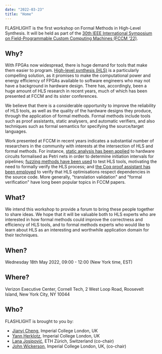 ```yaml
---
date: "2022-03-23"
title: "Home"
---
```


FLASHLIGHT is the first workshop on Formal Methods in High-Level Synthesis. It will be held as part of the [30th IEEE International Symposium on Field-Programmable Custom Computing Machines (FCCM '22)](https://www.fccm.org).

## Why?

With FPGAs now widespread, there is huge demand for tools that make them easier to program.
[High-level synthesis (HLS)](https://en.wikipedia.org/wiki/High-level_synthesis) is a particularly compelling solution, as it promises to make the computational power and energy efficiency of FPGAs available to software engineers who may not have a background in hardware design. 
There has, accordingly, been a huge amount of HLS research in recent years, much of which has been presented at FCCM and its sister conferences.

We believe that there is a considerable opportunity to improve the reliability of HLS tools, as well as the quality of the hardware designs they produce, through the application of formal methods.
Formal methods include tools such as proof assistants, static analysers, and automatic verifiers, and also techniques such as formal semantics for specifying the source/target languages.

Work presented at FCCM in recent years indicates a substantial number of researchers in the community with interests at the intersection of HLS and formal methods. 
For instance, 
[static analysis has been applied](https://ieeexplore.ieee.org/document/9444048) to hardware circuits formalised as Petri nets in order to determine initiation intervals for pipelines; 
[fuzzing methods have been used](https://ieeexplore.ieee.org/document/9444067) to test HLS tools, motivating the need to formally verify the HLS process; and 
[the Coq proof assistant has been employed](https://ieeexplore.ieee.org/document/8735537) to verify that HLS optimisations respect dependencies in the source code. 
More generally, "translation validation" and "formal verification" have long been popular topics in FCCM papers.

## What?

We intend this workshop to provide a forum to bring these people together to share ideas. 
We hope that it will be valuable both to HLS experts who are interested in how formal methods could improve the correctness and efficiency of HLS tools, and to formal methods experts who would like to learn about HLS as an interesting and worthwhile application domain for their techniques.

## When?

Wednesday 18th May 2022, 09:00 - 12:00 (New York time, EST)

## Where?

Verizon Executive Center, Cornell Tech, 2 West Loop Road, Roosevelt Island, New York City, NY 10044

## Who?

FLASHLIGHT is brought to you by:

- [Jianyi Cheng](https://jianyicheng.github.io/), Imperial College London, UK
- [Yann Herklotz](https://yannherklotz.com/), Imperial College London, UK
- [Lana Josipović](https://sites.google.com/view/lanajosipovic), ETH Zürich, Switzerland (co-chair)
- [John Wickerson](https://johnwickerson.github.io/), Imperial College London, UK, (co-chair)


